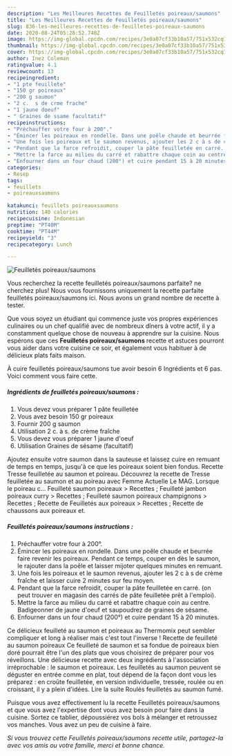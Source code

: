 ```yaml
---
description: "Les Meilleures Recettes de Feuilletés poireaux/saumons"
title: "Les Meilleures Recettes de Feuilletés poireaux/saumons"
slug: 836-les-meilleures-recettes-de-feuilletes-poireaux-saumons
date: 2020-08-24T05:28:52.740Z
image: https://img-global.cpcdn.com/recipes/3e0a07cf33b10a57/751x532cq70/feuilletes-poireauxsaumons-photo-principale-de-la-recette.jpg
thumbnail: https://img-global.cpcdn.com/recipes/3e0a07cf33b10a57/751x532cq70/feuilletes-poireauxsaumons-photo-principale-de-la-recette.jpg
cover: https://img-global.cpcdn.com/recipes/3e0a07cf33b10a57/751x532cq70/feuilletes-poireauxsaumons-photo-principale-de-la-recette.jpg
author: Inez Coleman
ratingvalue: 4.1
reviewcount: 13
recipeingredient:
- "1 pte feuillete"
- "150 gr poireaux"
- "200 g saumon"
- "2 c.  s de crme frache"
- "1 jaune doeuf"
- " Graines de ssame facultatif"
recipeinstructions:
- "Préchauffer votre four à 200°."
- "Émincer les poireaux en rondelle. Dans une poêle chaude et beurrée faire revenir les poireaux. Pendant ce temps, couper en dès le saumon, le rajouter dans la poêle et laisser mijoter quelques minutes en remuant."
- "Une fois les poireaux et le saumon revenus, ajouter les 2 c à s de crème fraîche et laisser cuire 2 minutes sur feu moyen."
- "Pendant que la farce refroidit, couper la pâte feuilletée en carré. (on peut trouver en magasin des carrés de pâte feuilletée prêt à l&#39;emploi)."
- "Mettre la farce au milieu du carré et rabattre chaque coin au centre. Badigeonner de jaune d&#39;oeuf et saupoudrez de graines de sésame."
- "Enfourner dans un four chaud (200°) et cuire pendant 15 à 20 minutes."
categories:
- Resep
tags:
- feuillets
- poireauxsaumons

katakunci: feuillets poireauxsaumons 
nutrition: 140 calories
recipecuisine: Indonesian
preptime: "PT40M"
cooktime: "PT44M"
recipeyield: "3"
recipecategory: Lunch

---
```



![Feuilletés poireaux/saumons](https://img-global.cpcdn.com/recipes/3e0a07cf33b10a57/751x532cq70/feuilletes-poireauxsaumons-photo-principale-de-la-recette.jpg)

Vous recherchez la recette feuilletés poireaux/saumons parfaite? ne cherchez plus! Nous vous fournissons uniquement la recette parfaite feuilletés poireaux/saumons ici. Nous avons un grand nombre de recette à tester.

Que vous soyez un étudiant qui commence juste vos propres expériences culinaires ou un chef qualifié avec de nombreux dîners à votre actif, il y a constamment quelque chose de nouveau à apprendre sur la cuisine. Nous espérons que ces <strong> Feuilletés poireaux/saumons </strong> recette et astuces pourront vous aider dans votre cuisine ce soir, et également vous habituer à de délicieux plats faits maison.

<!--inarticleads1-->

À cuire feuilletés poireaux/saumons tue avoir besoin 6 Ingrédients et 6 pas. Voici comment vous faire cette.

##### Ingrédients de feuilletés poireaux/saumons :

1. Vous devez vous préparer 1 pâte feuilletée
1. Vous avez besoin 150 gr poireaux
1. Fournir 200 g saumon
1. Utilisation 2 c. à s. de crème fraîche
1. Vous devez vous préparer 1 jaune d&#39;oeuf
1. Utilisation  Graines de sésame (facultatif)


Ajoutez ensuite votre saumon dans la sauteuse et laissez cuire en remuant de temps en temps, jusqu&#39;à ce que les poireaux soient bien fondus. Recette Tresse feuilletée au saumon et poireau. Découvrez la recette de Tresse feuilletée au saumon et au poireau avec Femme Actuelle Le MAG. Lorsque le poireau c… Feuilleté saumon poireaux &gt; Recettes ; Feuilleté jambon poireaux curry &gt; Recettes ; Feuilleté saumon poireaux champignons &gt; Recettes ; Recette de Feuilletés aux poireaux &gt; Recettes ; Recette de chaussons aux poireaux et. 

<!--inarticleads2-->

##### Feuilletés poireaux/saumons instructions :

1. Préchauffer votre four à 200°.
1. Émincer les poireaux en rondelle. Dans une poêle chaude et beurrée faire revenir les poireaux. Pendant ce temps, couper en dès le saumon, le rajouter dans la poêle et laisser mijoter quelques minutes en remuant.
1. Une fois les poireaux et le saumon revenus, ajouter les 2 c à s de crème fraîche et laisser cuire 2 minutes sur feu moyen.
1. Pendant que la farce refroidit, couper la pâte feuilletée en carré. (on peut trouver en magasin des carrés de pâte feuilletée prêt à l&#39;emploi).
1. Mettre la farce au milieu du carré et rabattre chaque coin au centre. Badigeonner de jaune d&#39;oeuf et saupoudrez de graines de sésame.
1. Enfourner dans un four chaud (200°) et cuire pendant 15 à 20 minutes.


Ce délicieux feuilleté au saumon et poireaux au Thermomix peut sembler compliquer et long à réaliser mais c&#39;est tout l&#39;inverse ! Recette de feuilleté au saumon poireaux Ce feuilleté de saumon et sa fondue de poireaux bien doré pourrait être l&#39;un des plats que vous choisirez de préparer pour vos réveillons. Une délicieuse recette avec deux ingrédients à l&#39;association irréprochable : le saumon et poireaux. Les feuilletés au saumon peuvent se déguster en entrée comme en plat, tout dépend de la façon dont vous les préparez : en croûte feuilletée, en version individuelle, tressée, roulée ou en croissant, il y a plein d&#39;idées. Lire la suite Roulés feuilletés au saumon fumé. 

<!--inarticleads1-->

<p>
Puisque vous avez effectivement lu la recette Feuilletés poireaux/saumons et que vous avez l'expertise dont vous avez besoin pour faire dans la cuisine. Sortez ce tablier, dépoussiérez vos bols à mélanger et retroussez vos manches. Vous avez un peu de cuisine à faire.
</p>

<p>
<i>Si vous trouvez cette Feuilletés poireaux/saumons recette utile, partagez-la avec vos amis ou votre famille, merci et bonne chance.</i>
</p>

